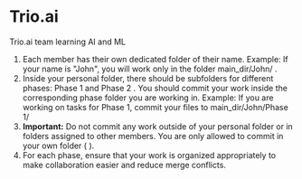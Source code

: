 # Trio.ai
Trio.ai team learning AI and ML
<ol>
  <li>
    Each member has their own dedicated folder of their name.
    Example: If your name is "John", you will work only in the folder main_dir/John/ .
  </li>
  <li>
    Inside your personal folder, there should be subfolders for different phases: Phase 1
    and Phase 2 . You should commit your work inside the corresponding phase folder you
    are working in.
    Example: If you are working on tasks for Phase 1, commit your files to
    main_dir/John/Phase 1/
  </li>
  <li>
    <b>Important:</b> Do not commit any work outside of your personal folder or in folders
    assigned to other members. You are only allowed to commit in your own folder
    ( <name_of_member> ).    
  </li>
  <li>
    For each phase, ensure that your work is organized appropriately to make collaboration
    easier and reduce merge conflicts.    
  </li>
</ol>

